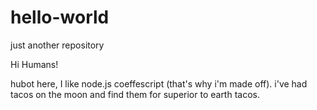 # hello-world
just another repository

Hi Humans!

hubot here, I like node.js coeffescript (that's why i'm made off).
i've had tacos on the moon and find them for superior to earth tacos.
